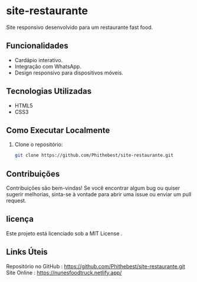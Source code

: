 # site-restaurante
Site responsivo desenvolvido para um restaurante fast food.
## Funcionalidades
- Cardápio interativo.
- Integração com WhatsApp.
- Design responsivo para dispositivos móveis.
## Tecnologias Utilizadas
- HTML5
- CSS3
## Como Executar Localmente
1. Clone o repositório:
   ```bash
   git clone https://github.com/Phithebest/site-restaurante.git
## Contribuições
Contribuições são bem-vindas! Se você encontrar algum bug ou quiser sugerir melhorias, sinta-se à vontade para abrir uma issue ou enviar um pull request.
## licença
Este projeto está licenciado sob a MIT License .
## Links Úteis
Repositório no GitHub : https://github.com/Phithebest/site-restaurante.git
Site Online : https://nunesfoodtruck.netlify.app/
